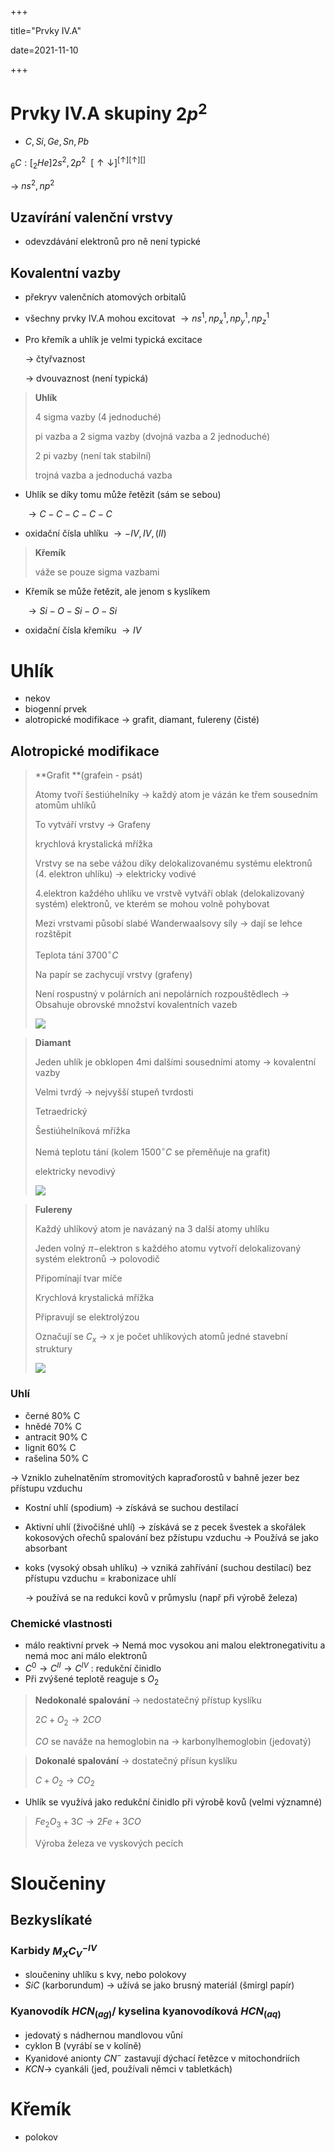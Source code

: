 +++

title="Prvky IV.A"

date=2021-11-10

+++

# Prvky IV.A skupiny $2p^2$ 

- $C, Si, Ge, Sn, Pb$

$_6C: [_2He] 2s^2, 2p^2 \: \: [\uparrow \downarrow]^{[\uparrow][\uparrow][]}$

$\to$ $ns^2, np^2$

## Uzavírání valenční vrstvy

- odevzdávání elektronů pro ně není typické

## Kovalentní vazby

- překryv valenčních atomových orbitalů

- všechny prvky IV.A mohou excitovat $\to ns^1, np_x^1, np^1_y, np_z^1$ 

- Pro křemík a uhlík je velmi typická excitace 

  $\to$ čtyřvaznost

  $\to$ dvouvaznost (není typická)

> **Uhlík** <br>
>
> 4 sigma vazby (4 jednoduché) <br>
>
> pi vazba a 2 sigma vazby (dvojná vazba a 2 jednoduché) <br>
>
> 2 pi vazby (není tak stabilní) <br>
>
> trojná vazba a jednoduchá vazba <br>

- Uhlík se díky tomu může řetězit (sám se sebou)

  $\to C-C-C-C-C$ 

- oxidační čísla uhlíku $\to -IV, IV, (II)$

> **Křemík** <br>
>
> váže se pouze sigma vazbami

- Křemík se může řetězit, ale jenom s kyslíkem

  $\to Si-O-Si-O-Si$

- oxidační čísla křemíku $\to IV$

# Uhlík

- nekov
- biogenní prvek
- alotropické modifikace $\to$ grafit, diamant, fulereny (čisté)

## Alotropické modifikace

> **Grafit **(grafein - psát) <br>
>
> Atomy tvoří šestiúhelníky $\to$ každý atom je vázán ke třem sousedním atomům uhlíků <br>
>
> To vytváří vrstvy $\to$ Grafeny <br>
>
> krychlová krystalická mřížka <br>
>
> Vrstvy se na sebe vážou díky delokalizovanému systému elektronů (4. elektron uhlíku) $\to$ elektricky vodivé <br>
>
> 4.elektron každého uhlíku ve vrstvě vytváří oblak (delokalizovaný systém) elektronů, ve kterém se mohou volně pohybovat <br>
>
> Mezi vrstvami působí slabé Wanderwaalsovy síly $\to$ dají se lehce rozštěpit <br>
>
> Teplota tání $3700^\circ C$
>
> Na papír se zachycují vrstvy (grafeny) <br>
>
> Není rospustný v polárních ani nepolárních rozpouštědlech $\to$ Obsahuje obrovské množství kovalentních vazeb<br>
>
> ![](https://web.natur.cuni.cz/ugmnz/mineral/mineral/gifv/grafit_1.gif)

> **Diamant** <br>
>
> Jeden uhlík je obklopen 4mi dalšími sousedními atomy $\to$ kovalentní vazby <br>
>
> Velmi tvrdý $\to$ nejvyšší stupeň tvrdosti  <br>
>
> Tetraedrický <br>
>
> Šestiúhelníková mřížka <br>
>
> Nemá teplotu tání (kolem $1500^\circ C$ se přeměňuje na grafit) <br>
>
> elektricky nevodivý <br>
>
> ![](http://web.natur.cuni.cz/ugmnz/mineral/mineral/gifv/diamant_3.gif)

> **Fulereny** <br>
>
> Každý uhlíkový atom je navázaný na 3 další atomy uhlíku <br>
>
> Jeden volný $\pi-$elektron s každého atomu vytvoří delokalizovaný systém elektronů $\to$ polovodič <br>
>
> Připomínají tvar míče <br>
>
> Krychlová krystalická mřížka <br>
>
> Připravují se elektrolýzou <br>
>
> Označují se $C_x$ $\to$ x je počet uhlíkových atomů jedné stavební struktury
>
> ![](https://upload.wikimedia.org/wikipedia/commons/thumb/7/76/Fullereny.jpg/300px-Fullereny.jpg)

### Uhlí

- černé 80% C
- hnědé 70% C
- antracit 90% C
- lignit 60% C
- rašelina 50% C

$\to$ Vzniklo zuhelnatěním stromovitých kapraďorostů v bahně jezer bez přístupu vzduchu

- Kostní uhlí (spodium) $\to$ získává se suchou destilací

- Aktivní uhlí (živočišné uhlí) $\to$ získává se z pecek švestek a skořálek kokosových ořechů spalování bez pžístupu vzduchu $\to$ Používá se jako absorbant

- koks (vysoký obsah uhlíku) $\to$ vzniká zahřívání (suchou destilací) bez přístupu vzduchu = krabonizace uhlí

  $\to$ používá se na redukci kovů v průmyslu (např při výrobě železa)

### Chemické vlastnosti

- málo reaktivní prvek $\to$ Nemá moc vysokou ani malou elektronegativitu a nemá moc ani málo elektronů
- $C^0 \to C^{II} \to C^{IV}$ : redukční činidlo
- Při zvýšené teplotě reaguje s $O_2$

> **Nedokonalé spalování** $\to$ nedostatečný přístup kyslíku <br>
>
> $2C + O_2 \to 2CO$ <br>
>
> $CO$ se naváže na hemoglobin na $\to$ karbonylhemoglobin (jedovatý)

> **Dokonalé spalování** $\to$ dostatečný přísun kyslíku <br>
>
> $C + O_2 \to CO_2$

- Uhlík se využívá jako redukční činidlo při výrobě kovů (velmi významné)

> $Fe_2O_3 + 3C \to 2Fe + 3CO$
>
> Výroba železa ve vyskových pecích

# Sloučeniny

## Bezkyslíkaté

### Karbidy $M_XC_V^{-IV}$

- sloučeniny uhlíku s kvy, nebo polokovy
- $SiC$ (karborundum) $\to$ užívá se jako brusný materiál (šmirgl papír)

### Kyanovodík $HCN_{(ag)}$/ kyselina kyanovodíková $HCN_{(aq)}$

- jedovatý s nádhernou mandlovou vůní
- cyklon B (vyrábí se v kolíně)
- Kyanidové anionty $CN^-$ zastavují dýchací řetězce v mitochondriích
- $KCN \to$ cyankáli (jed, používali němci v tabletkách)

# Křemík

- polokov



